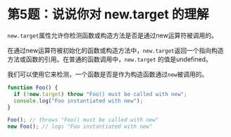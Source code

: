 # 第5题：说说你对 new.target 的理解

`new.target`属性允许你检测函数或构造方法是否是通过new运算符被调用的。

在通过new运算符被初始化的函数或构造方法中，`new.target`返回一个指向构造方法或函数的引用。在普通的函数调用中，`new.target` 的值是undefined。

我们可以使用它来检测，一个函数是否是作为构造函数通过`new`被调用的。

```js
function Foo() {
  if (!new.target) throw "Foo() must be called with new";
  console.log("Foo instantiated with new");
}

Foo(); // throws "Foo() must be called with new"
new Foo(); // logs "Foo instantiated with new"
```
